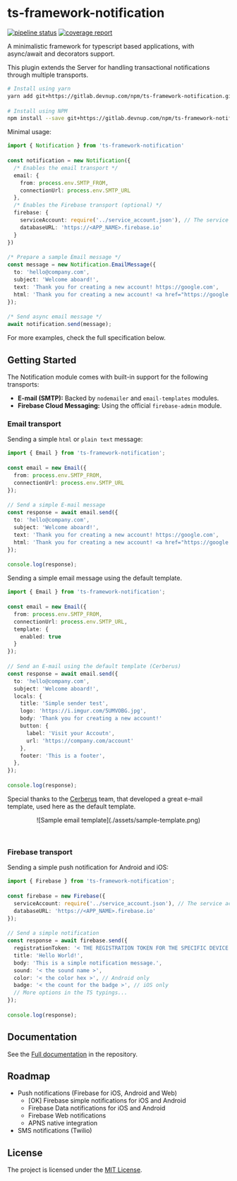 ts-framework-notification
=========================

[![pipeline status](https://gitlab.devnup.com/npm/ts-framework-notification/badges/master/pipeline.svg)](https://gitlab.devnup.com/npm/ts-framework-notification/commits/master)
[![coverage report](https://gitlab.devnup.com/npm/ts-framework-notification/badges/master/coverage.svg)](https://gitlab.devnup.com/npm/ts-framework-notification/commits/master)

A minimalistic framework for typescript based applications, with async/await and decorators support.

This plugin extends the Server for handling transactional notifications through multiple transports. 


```bash
# Install using yarn
yarn add git+https://gitlab.devnup.com/npm/ts-framework-notification.git#master

# Install using NPM
npm install --save git+https://gitlab.devnup.com/npm/ts-framework-notification.git#master
```

Minimal usage: 
```typescript
import { Notification } from 'ts-framework-notification'

const notification = new Notification({
  /* Enables the email transport */
  email: {
    from: process.env.SMTP_FROM,
    connectionUrl: process.env.SMTP_URL
  },
  /* Enables the Firebase transport (optional) */
  firebase: {
    serviceAccount: require('../service_account.json'), // The service account from Firebase console
    databaseURL: 'https://<APP_NAME>.firebase.io'
  }
})

/* Prepare a sample Email message */
const message = new Notification.EmailMessage({
  to: 'hello@company.com',
  subject: 'Welcome aboard!',
  text: 'Thank you for creating a new account! https://google.com',
  html: 'Thank you for creating a new account! <a href="https://google.com>Click here to login</a>'
});

/* Send async email message */
await notification.send(message);
```

For more examples, check the full specification below.
<br />

## Getting Started

The Notification module comes with built-in support for the following transports:

- **E-mail (SMTP):** Backed by `nodemailer` and `email-templates` modules.
- **Firebase Cloud Messaging:** Using the official `firebase-admin` module.

### Email transport

Sending a simple `html` or `plain text` message:

```typescript
import { Email } from 'ts-framework-notification';

const email = new Email({
  from: process.env.SMTP_FROM,
  connectionUrl: process.env.SMTP_URL
});

// Send a simple E-mail message
const response = await email.send({
  to: 'hello@company.com',
  subject: 'Welcome aboard!',
  text: 'Thank you for creating a new account! https://google.com',
  html: 'Thank you for creating a new account! <a href="https://google.com>Click here to login</a>'
});

console.log(response);
```

Sending a simple email message using the default template. 

```typescript
import { Email } from 'ts-framework-notification';

const email = new Email({
  from: process.env.SMTP_FROM,
  connectionUrl: process.env.SMTP_URL,
  template: {
    enabled: true
  }
});

// Send an E-mail using the default template (Cerberus)
const response = await email.send({
  to: 'hello@company.com',
  subject: 'Welcome aboard!',
  locals: {
    title: 'Simple sender test',
    logo: 'https://i.imgur.com/5UMVOBG.jpg',
    body: 'Thank you for creating a new account!'
    button: {
      label: 'Visit your Accoutn',
      url: 'https://company.com/account'
    },
    footer: 'This is a footer',
  },
});

console.log(response);
```

Special thanks to the [Cerberus](http://tedgoas.github.io/Cerberus) team, that developed a great e-mail template, used here as the default template.

<center>![Sample email template](./assets/sample-template.png)</center>

<p><br /></p>

### Firebase transport

Sending a simple push notification for Android and iOS:

```typescript
import { Firebase } from 'ts-framework-notification';

const firebase = new Firebase({
  serviceAccount: require('../service_account.json'), // The service account from Firebase console
  databaseURL: 'https://<APP_NAME>.firebase.io'
});

// Send a simple notification
const response = await firebase.send({
  registrationToken: '< THE REGISTRATION TOKEN FOR THE SPECIFIC DEVICE OR ARRAY OF TOKENS >',
  title: 'Hello World!',
  body: 'This is a simple notification message.',
  sound: '< the sound name >',
  color: '< the color hex >', // Android only
  badge: '< the count for the badge >', // iOS only
  // More options in the TS typings...
});

console.log(response);
```

## Documentation

See the [Full documentation](./docs/index.md) in the repository.

## Roadmap

- Push notifications (Firebase for iOS, Android and Web)
  - [OK] Firebase simple notifications for iOS and Android
  - Firebase Data notifications for iOS and Android
  - Firebase Web notifications
  - APNS native integration
- SMS notifications (Twilio)

## License

The project is licensed under the [MIT License](./LICENSE.md).